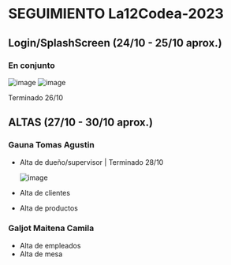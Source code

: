 # SEGUIMIENTO La12Codea-2023

## Login/SplashScreen (24/10 - 25/10 aprox.)
### En conjunto
![image](https://github.com/galjotmaitena/La12Codea-2023/assets/86839503/da53f25f-1449-4e33-9d81-a84fa7d69bf2)    ![image](https://github.com/galjotmaitena/La12Codea-2023/assets/86839503/1053be6a-b56f-4f15-a854-abe50cccea72)


Terminado 26/10

## ALTAS (27/10 - 30/10 aprox.)
### Gauna Tomas Agustin
* Alta de dueño/supervisor | Terminado 28/10
  
  ![image](https://github.com/galjotmaitena/La12Codea-2023/assets/86839503/e7870fc5-cff1-47bc-b791-a9534d32bb3b)
* Alta de clientes
* Alta de productos

### Galjot Maitena Camila
* Alta de empleados        
* Alta de mesa
